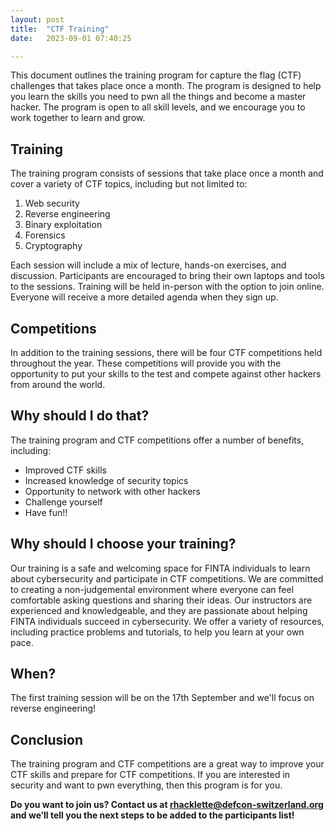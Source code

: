 ```yaml
---
layout: post
title:  "CTF Training"
date:   2023-09-01 07:40:25

---
```


This document outlines the training program for capture the flag (CTF) challenges that takes place once a month. The program is designed to help you learn the skills you need to pwn all the things and become a master hacker. The program is open to all skill levels, and we encourage you to work together to learn and grow.


## Training

The training program consists of sessions that take place once a month and cover a variety of CTF topics, including but not limited to:

1. Web security
2. Reverse engineering
3. Binary exploitation
4. Forensics
5. Cryptography

Each session will include a mix of lecture, hands-on exercises, and discussion. Participants are encouraged to bring their own laptops and tools to the sessions. Training will be held in-person with the option to join online. Everyone will receive a more detailed agenda when they sign up. 


## Competitions

In addition to the training sessions, there will be four CTF competitions held throughout the year. These competitions will provide you with the opportunity to put your skills to the test and compete against other hackers from around the world.


## Why should I do that?

The training program and CTF competitions offer a number of benefits, including:

* Improved CTF skills
* Increased knowledge of security topics
* Opportunity to network with other hackers
* Challenge yourself
* Have fun!!


## Why should I choose your training?

Our training is a safe and welcoming space for FINTA individuals to learn about cybersecurity and participate in CTF competitions. We are committed to creating a non-judgemental environment where everyone can feel comfortable asking questions and sharing their ideas. Our instructors are experienced and knowledgeable, and they are passionate about helping FINTA individuals succeed in cybersecurity. We offer a variety of resources, including practice problems and tutorials, to help you learn at your own pace. 


## When?

The first training session will be on the 17th September and we'll focus on reverse engineering!


## Conclusion

The training program and CTF competitions are a great way to improve your CTF skills and prepare for CTF competitions. If you are interested in security and want to pwn everything, then this program is for you.

**Do you want to join us? Contact us at [rhacklette@defcon-switzerland.org](mailto:rhacklette@defcon-switzerland.org) and we’ll tell you the next steps to be added to the participants list!**
